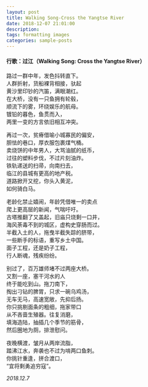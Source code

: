 ```yaml
---
layout: post
title: Walking Song-Cross the Yangtse River
date: 2018-12-07 21:01:00
description:
tags: formatting images
categories: sample-posts
---
```


#### 行歌：过江（Walking Song: Cross the Yangtse River）

路过一群中年，发色抖转直下。  
人群折射，货船裸背相接，驮起  
黄沙里印钞的汽笛，满眼潮红。  
在大桥，没有一只鱼拥有轮毂，  
顺流下的雾，环绕娱乐的航母。  
镀铅的暮色，鱼贯而入，  
两里一变的方言依旧相互冲突。  

再过一次，贫瘠借喻小城寡民的偏安，  
胆怯的巷口，厚衣服包裹煤气桶。  
卖烧饼的中年男人，大骂油腻的纸币，  
过往的塑料步伐，不过片刻油炸。  
铁轨递送的扫帚，向南扫去，  
临江的县城有更高的地产税。  
道路掀开又挖，你头入黄泥，  
如何骑白马。  

老龄化禁止嬉闹，年龄凭借唯一的卖点  
爬上更高层的新闻，气喘吁吁。  
古塔推翻了又盖起，旧庙只烧剩一口井，  
海风荼毒不到的城区，虚构史穿肠而过。  
半截入土的人，拖曳半截失踪的脐带，  
一些断手的标语，重写乡土中国。  
面子工程，还是奶子工程，  
行人断魂，残疾纷纷。  

别过了，百万雄师堵不过两座大桥。  
又割一座，塞干河水的人  
终于能吃到山。拖刀南下，  
掏出刁钻的脾胃，只求一碗乌鸡汤，  
无车无马，高速宽敞，先抑后扬。  
你只挑剔面条的粗细，拖家带口  
从不吝啬生殖器。往复消磨，  
填海造陆，抽插几个季节的筋骨，  
然后圈地为厕，排泄慰问。  

夜晚横渡，皱月从两岸流脂，  
踏沸江水，奔袭也不过为啃两口鱼刺。  
你挑针重逢，拼合渡口，  
“宜将剩勇追穷寇”。  

*2018.12.7*
